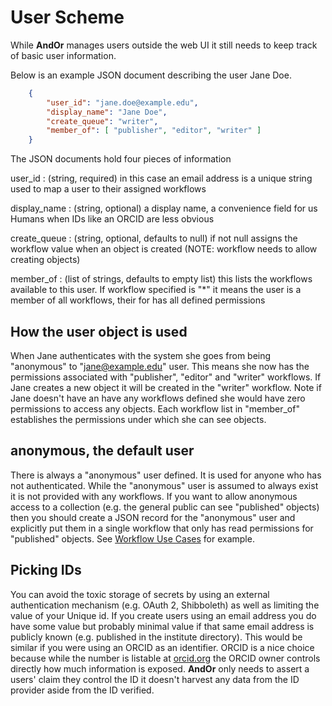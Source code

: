 
# User Scheme

While **AndOr** manages users outside the web UI it still 
needs to keep track of basic user information.

Below is an example JSON document describing the user Jane Doe.

```json
    {
        "user_id": "jane.doe@example.edu",
        "display_name": "Jane Doe",
        "create_queue": "writer",
        "member_of": [ "publisher", "editor", "writer" ]
    }
```

The JSON documents hold four pieces of information

user\_id
: (string, required) in this case an email address is a unique string used to map a user to their assigned workflows

display\_name
: (string, optional) a display name, a convenience field for us Humans when IDs like an ORCID are less obvious

create\_queue
: (string, optional, defaults to null) if not null assigns the workflow value when an object is created (NOTE: workflow needs to allow creating objects)

member\_of
: (list of strings, defaults to empty list) this lists the workflows available to this user. If workflow specified is "\*" it means the user is a member of all workflows, their for has all defined permissions


## How the user object is used

When Jane authenticates with the system she goes from being
"anonymous" to "jane@example.edu" user.  This means she now has the
permissions associated with "publisher", "editor" and "writer" workflows.
If Jane creates a new object it will be created in the "writer" workflow.
Note if Jane doesn't have an have any workflows defined she would
have zero permissions to access any objects. Each workflow list in
"member\_of" establishes the permissions under which she can see objects.

## anonymous, the default user

There is always a "anonymous" user defined. It is used for anyone who
has not authenticated.  While the "anonymous" user is assumed to always
exist it is not provided with any workflows. If you want to allow
anonymous access to a collection (e.g. the general public can see
"published" objects) then you should create a JSON record for the
"anonymous" user and explicitly put them in a single workflow that
only has read permissions for "published" objects. See [Workflow Use Cases](Workflow-Use-Cases.html) for example.

## Picking IDs

You can avoid the toxic storage of secrets by using an external
authentication mechanism (e.g. OAuth 2, Shibboleth) as well as 
limiting the value of your Unique id.  If you create users using 
an email address you do have some value but probably minimal value 
if that same email address is publicly known (e.g. published in 
the institute directory).  This would be similar if you were using
an ORCID as an identifier. ORCID is a nice choice because while
the number is listable at [orcid.org](https://orcid.org) the
ORCID owner controls directly how much information is exposed.
**AndOr** only needs to assert a users' claim they control
the ID it doesn't harvest any data from the ID provider aside
from the ID verified.



